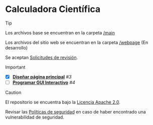 # Calculadora Científica
> [!TIP]
> Los archivos base se encuentran en la carpeta [/main](https://github.com/EzeGamer135/calculadora-cientifica-multiplataforma/tree/main/main)
> 
> Los archivos del sitio web se encuentran en la carpeta [/webpage](https://github.com/EzeGamer135/calculadora-cientifica/tree/main/webpage) (En desarrollo)
> 
> Se aceptan [Solicitudes de revisión](https://github.com/EzeGamer135/calculadora-cientifica/pulls).

> [!IMPORTANT]
> - [x] [**Diseñar página principal**](https://github.com/EzeGamer135/calculadora-cientifica-avanzada/issues/3) _#3_
> - [ ] [**Programar GUI Interactivo**](https://github.com/EzeGamer135/calculadora-cientifica-avanzada/issues/4) _#4_

> [!CAUTION]
> El repositorio se encuentra bajo la [Licencia Apache 2.0](https://github.com/EzeGamer135/calculadora-cientifica?tab=Apache-2.0-1-ov-file#readme).
> 
> Revisar las [Políticas de seguridad](https://github.com/EzeGamer135/calculadora-cientifica-avanzada/blob/main/SECURITY.md) en caso de haber encontrado una vulnerabilidad de seguridad.
